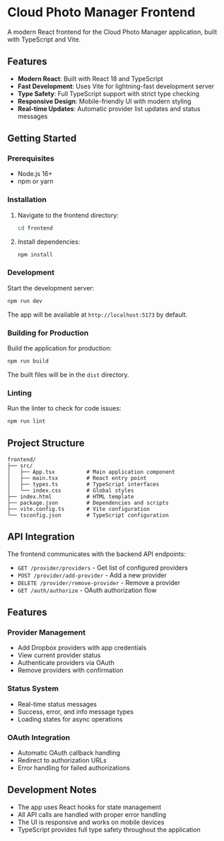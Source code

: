 # Cloud Photo Manager Frontend

A modern React frontend for the Cloud Photo Manager application, built with TypeScript and Vite.

## Features

- **Modern React**: Built with React 18 and TypeScript
- **Fast Development**: Uses Vite for lightning-fast development server
- **Type Safety**: Full TypeScript support with strict type checking
- **Responsive Design**: Mobile-friendly UI with modern styling
- **Real-time Updates**: Automatic provider list updates and status messages

## Getting Started

### Prerequisites

- Node.js 16+ 
- npm or yarn

### Installation

1. Navigate to the frontend directory:
   ```bash
   cd frontend
   ```

2. Install dependencies:
   ```bash
   npm install
   ```

### Development

Start the development server:
```bash
npm run dev
```

The app will be available at `http://localhost:5173` by default.

### Building for Production

Build the application for production:
```bash
npm run build
```

The built files will be in the `dist` directory.

### Linting

Run the linter to check for code issues:
```bash
npm run lint
```

## Project Structure

```
frontend/
├── src/
│   ├── App.tsx          # Main application component
│   ├── main.tsx         # React entry point
│   ├── types.ts         # TypeScript interfaces
│   └── index.css        # Global styles
├── index.html           # HTML template
├── package.json         # Dependencies and scripts
├── vite.config.ts       # Vite configuration
└── tsconfig.json        # TypeScript configuration
```

## API Integration

The frontend communicates with the backend API endpoints:

- `GET /provider/providers` - Get list of configured providers
- `POST /provider/add-provider` - Add a new provider
- `DELETE /provider/remove-provider` - Remove a provider
- `GET /auth/authorize` - OAuth authorization flow

## Features

### Provider Management
- Add Dropbox providers with app credentials
- View current provider status
- Authenticate providers via OAuth
- Remove providers with confirmation

### Status System
- Real-time status messages
- Success, error, and info message types
- Loading states for async operations

### OAuth Integration
- Automatic OAuth callback handling
- Redirect to authorization URLs
- Error handling for failed authorizations

## Development Notes

- The app uses React hooks for state management
- All API calls are handled with proper error handling
- The UI is responsive and works on mobile devices
- TypeScript provides full type safety throughout the application 